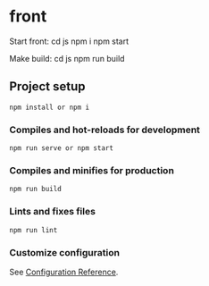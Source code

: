 # front
Start front:
cd js
npm i
npm start

Make build:
cd js
npm run build

## Project setup
```
npm install or npm i
```

### Compiles and hot-reloads for development
```
npm run serve or npm start
```

### Compiles and minifies for production
```
npm run build
```

### Lints and fixes files
```
npm run lint
```

### Customize configuration
See [Configuration Reference](https://cli.vuejs.org/config/).
